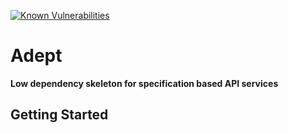 [![Known Vulnerabilities](https://snyk.io/test/github/slate-studio/adept/badge.svg?targetFile=package.json)](https://snyk.io/test/github/slate-studio/adept?targetFile=package.json)

# Adept

**Low dependency skeleton for specification based API services**

## Getting Started
